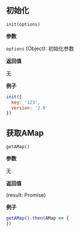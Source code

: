 ## 初始化

```
init(options)
```

**参数**

`options` (Object): 初始化参数

**返回值**

无

**例子**

```js
init({
  key: '123',
  version: '2.0'
})
```


## 获取AMap

```
getAMap()
```

**参数**

无

**返回值**

(result: Promise)


**例子**

```js
getAMap().then(AMap => {
})
```
